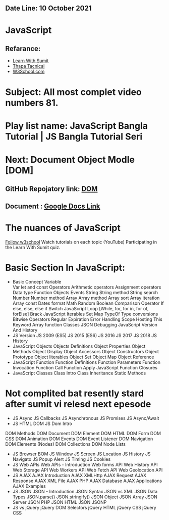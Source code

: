 ## **Date Line: 10 October 2021**
# JavaScript
## Refarance: 
* [Learn With Sumit](https://lwsbd.link/startjs)
* [Thapa Tacnical](https://www.youtube.com/watch?v=KGkiIBTq0y0)
* [W3School.com](https://www.w3schools.com/js)

# Subject: All most complet video numbers 81.
# Play list name: JavaScript Bangla Tutorial | JS Bangla Tutorial Seri
# Next: Document Object Modle [DOM]
## GitHub Repojatory link: [DOM](https://github.com/coder-rakibul/Lare-with-sumit-JavaScript-DOM)
## Document : [Google Docs Link](https://docs.google.com/document/d/1qru2M9_EhBBp4Q98BwjElMcCB12GYWTV96lAOo8gMT0/edit?usp=sharing)

# The nuances of JavaScript
[Follow w3school](https://w3school.com/js)
Watch tutorials on each topic (YouTube)
Participating in the Learn With Sumit quiz.


# Basic Section In JavaScript: 

* Basic Concept
Variable			
Var let and const
Operators
Arithmetic operators
Assignment operators
Data type
Function
Objects
Events
String
String method
String search
Number
Number method
Array
Array method
Array sort
Array iteration
Array const
Dates format
Math
Random
Boolean
Comparison Operator
If else, else, else if
Switch
JavaScript Loop [While, for, for in, for of, forElse]
Brack
JavaScript Iterables
Set
Map
TypeOf
Type conversions
Bitwise Operators
Regular Expiration
Error Handling
Scope
Hosting
This Keyword
Array function
Classes
JSON
Debugging
JavaScript Version And History
* JS Version
JS 2009 (ES5)
JS 2015 (ES6)
JS 2016
JS 2017
JS 2018
JS History
* JavaScript Objects
Objects Definitions
Object Properties
Object Methods
Object Display
Object Accessors
Object Constructors
Object Prototype
Object literables
Object Set
Object Map
Object Reference
* JavaScript Function
Function Definitions
Function Parameters
Function Invocation
Function Call
Function Apply
JavaScript Function Closures
* JavaScript Classes
Class Intro
Class Inheritance
Static Methods
# Not complited bat resently stard after sumit vi relesd next epesode
* JS Async
JS Callbacks
JS Asynchronous
JS Promises
JS Async/Await
* JS HTML DOM
JS Dom Intro

DOM Methods
DOM Document
DOM Element
DOM HTML
DOM Form
DOM CSS
DOM Animation
DOM Events
DOM Event Listener
DOM Navigation
DOM Elements (Nodes)
DOM Collections
DOM Node Lists
* JS Browser BOM
JS Window
JS Screen
JS Location
JS History
JS Navigato
JS Popup Alert
JS Timing
JS Cookies
* JS Web APIs
Web APIs - Introduction
Web forms API
Web History API
Web Storage API
Web Workers API
Web Fetch API
Web Geolocation API
* JS AJAX
AJAX Introduction
AJAX XMLHttp
AJAX Request
AJAX Response
AJAX XML File
AJAX PHP
AJAX Database
AJAX Applications
AJAX Examples
* JS JSON
JSON - Introduction
JSON Syntax
JSON vs XML
JSON Data Types
JSON.parse()
JSON.stringify()
JSON Object
JSON Array
JSON Server
JSON PHP
JSON HTML
JSON JSONP
* JS vs jQuery
jQuery DOM Selectors
jQuery HTML
jQuery CSS
jQuery CSS





